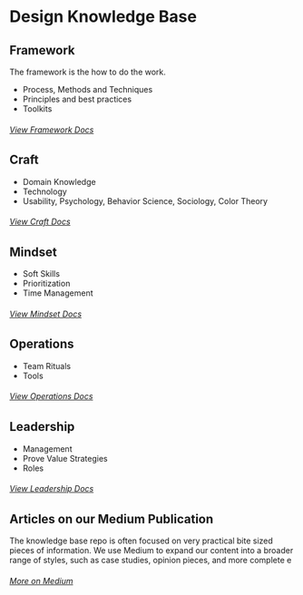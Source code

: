 # Design Knowledge Base

## Framework

The framework is the how to do the work.

- Process, Methods and Techniques
- Principles and best practices
- Toolkits

###### [View Framework Docs](./1_Framework/)

## Craft


- Domain Knowledge
- Technology
- Usability, Psychology, Behavior Science, Sociology, Color Theory

###### [View Craft Docs](./2_Craft/)

## Mindset

- Soft Skills
- Prioritization
- Time Management

###### [View Mindset Docs](./3_Mindset/)


## Operations

- Team Rituals
- Tools


###### [View Operations Docs](../4_Operations/)

## Leadership

- Management
- Prove Value Strategies
- Roles

###### [View Leadership Docs](./5_Leadership/)


## Articles on our Medium Publication
The knowledge base repo is often focused on very practical bite sized pieces of information. We use Medium to expand our content into a broader range of styles, such as case studies, opinion pieces, and more complete e

###### [More on Medium](https://medium.com/design-knowledge-base)